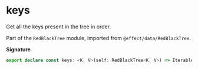 # keys

Get all the keys present in the tree in order.

Part of the `RedBlackTree` module, imported from `@effect/data/RedBlackTree`.

**Signature**

```ts
export declare const keys: <K, V>(self: RedBlackTree<K, V>) => IterableIterator<K>
```
